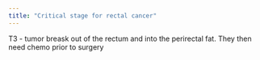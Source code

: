 ```yaml
---
title: "Critical stage for rectal cancer"
---
```

T3 - tumor breask out of the rectum and into the perirectal fat. They then need chemo prior to surgery

